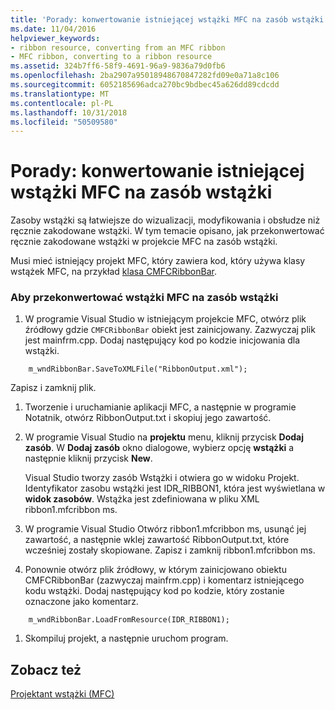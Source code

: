 ```yaml
---
title: 'Porady: konwertowanie istniejącej wstążki MFC na zasób wstążki'
ms.date: 11/04/2016
helpviewer_keywords:
- ribbon resource, converting from an MFC ribbon
- MFC ribbon, converting to a ribbon resource
ms.assetid: 324b7ff6-58f9-4691-96a9-9836a79d0fb6
ms.openlocfilehash: 2ba2907a95018948670847282fd09e0a71a8c106
ms.sourcegitcommit: 6052185696adca270bc9bdbec45a626dd89cdcdd
ms.translationtype: MT
ms.contentlocale: pl-PL
ms.lasthandoff: 10/31/2018
ms.locfileid: "50509580"
---
```

# <a name="how-to-convert-an-existing-mfc-ribbon-to-a-ribbon-resource"></a>Porady: konwertowanie istniejącej wstążki MFC na zasób wstążki

Zasoby wstążki są łatwiejsze do wizualizacji, modyfikowania i obsłudze niż ręcznie zakodowane wstążki. W tym temacie opisano, jak przekonwertować ręcznie zakodowane wstążki w projekcie MFC na zasób wstążki.

Musi mieć istniejący projekt MFC, który zawiera kod, który używa klasy wstążek MFC, na przykład [klasa CMFCRibbonBar](../mfc/reference/cmfcribbonbar-class.md).

### <a name="to-convert-an-mfc-ribbon-to-a-ribbon-resource"></a>Aby przekonwertować wstążki MFC na zasób wstążki

1. W programie Visual Studio w istniejącym projekcie MFC, otwórz plik źródłowy gdzie `CMFCRibbonBar` obiekt jest zainicjowany. Zazwyczaj plik jest mainfrm.cpp. Dodaj następujący kod po kodzie inicjowania dla wstążki.

```
    m_wndRibbonBar.SaveToXMLFile("RibbonOutput.xml");

```

   Zapisz i zamknij plik.

1. Tworzenie i uruchamianie aplikacji MFC, a następnie w programie Notatnik, otwórz RibbonOutput.txt i skopiuj jego zawartość.

1. W programie Visual Studio na **projektu** menu, kliknij przycisk **Dodaj zasób**. W **Dodaj zasób** okno dialogowe, wybierz opcję **wstążki** a następnie kliknij przycisk **New**.

   Visual Studio tworzy zasób Wstążki i otwiera go w widoku Projekt. Identyfikator zasobu wstążki jest IDR_RIBBON1, która jest wyświetlana w **widok zasobów**. Wstążka jest zdefiniowana w pliku XML ribbon1.mfcribbon ms.

1. W programie Visual Studio Otwórz ribbon1.mfcribbon ms, usunąć jej zawartość, a następnie wklej zawartość RibbonOutput.txt, które wcześniej zostały skopiowane. Zapisz i zamknij ribbon1.mfcribbon ms.

1. Ponownie otwórz plik źródłowy, w którym zainicjowano obiektu CMFCRibbonBar (zazwyczaj mainfrm.cpp) i komentarz istniejącego kodu wstążki. Dodaj następujący kod po kodzie, który zostanie oznaczone jako komentarz.

```
    m_wndRibbonBar.LoadFromResource(IDR_RIBBON1);

```

1. Skompiluj projekt, a następnie uruchom program.

## <a name="see-also"></a>Zobacz też

[Projektant wstążki (MFC)](../mfc/ribbon-designer-mfc.md)

